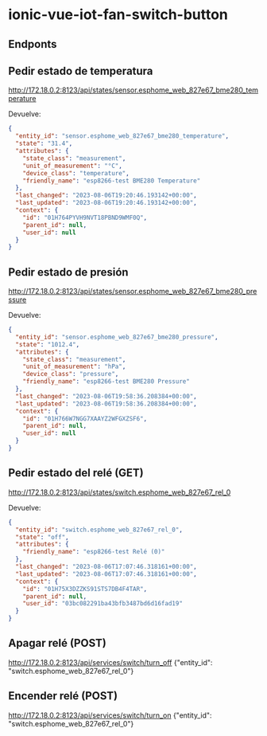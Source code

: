 # ionic-vue-iot-fan-switch-button

## Endponts

## Pedir estado de temperatura

http://172.18.0.2:8123/api/states/sensor.esphome_web_827e67_bme280_temperature

Devuelve:

```json
{
  "entity_id": "sensor.esphome_web_827e67_bme280_temperature",
  "state": "31.4",
  "attributes": {
    "state_class": "measurement",
    "unit_of_measurement": "°C",
    "device_class": "temperature",
    "friendly_name": "esp8266-test BME280 Temperature"
  },
  "last_changed": "2023-08-06T19:20:46.193142+00:00",
  "last_updated": "2023-08-06T19:20:46.193142+00:00",
  "context": {
    "id": "01H764PYVH9NVT18PBND9WMF0Q",
    "parent_id": null,
    "user_id": null
  }
}
```

## Pedir estado de presión

http://172.18.0.2:8123/api/states/sensor.esphome_web_827e67_bme280_pressure

Devuelve:

```json
{
  "entity_id": "sensor.esphome_web_827e67_bme280_pressure",
  "state": "1012.4",
  "attributes": {
    "state_class": "measurement",
    "unit_of_measurement": "hPa",
    "device_class": "pressure",
    "friendly_name": "esp8266-test BME280 Pressure"
  },
  "last_changed": "2023-08-06T19:58:36.208384+00:00",
  "last_updated": "2023-08-06T19:58:36.208384+00:00",
  "context": {
    "id": "01H766W7NGG7XAAYZ2WFGXZSF6",
    "parent_id": null,
    "user_id": null
  }
}
```

## Pedir estado del relé (GET)

http://172.18.0.2:8123/api/states/switch.esphome_web_827e67_rel_0

Devuelve:

```json
{
  "entity_id": "switch.esphome_web_827e67_rel_0",
  "state": "off",
  "attributes": {
    "friendly_name": "esp8266-test Relé (0)"
  },
  "last_changed": "2023-08-06T17:07:46.318161+00:00",
  "last_updated": "2023-08-06T17:07:46.318161+00:00",
  "context": {
    "id": "01H75X3DZZKS91STS7DB4F4TAR",
    "parent_id": null,
    "user_id": "03bc082291ba43bfb3487bd6d16fad19"
  }
}
```

## Apagar relé (POST)

http://172.18.0.2:8123/api/services/switch/turn_off
{"entity_id": "switch.esphome_web_827e67_rel_0"}

## Encender relé (POST)

http://172.18.0.2:8123/api/services/switch/turn_on
{"entity_id": "switch.esphome_web_827e67_rel_0"}
